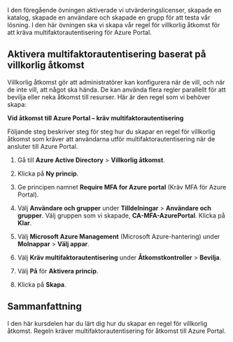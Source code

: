 I den föregående övningen aktiverade vi utvärderingslicenser, skapade en katalog, skapade en användare och skapade en grupp för att testa vår lösning. I den här övningen ska vi skapa vår regel för villkorlig åtkomst för att kräva multifaktorautentisering för Azure Portal.

## <a name="enable-conditional-access-based-multi-factor-authentication"></a>Aktivera multifaktorautentisering baserat på villkorlig åtkomst

Villkorlig åtkomst gör att administratörer kan konfigurera när de vill, och när de inte vill, att något ska hända. De kan använda flera regler parallellt för att bevilja eller neka åtkomst till resurser. Här är den regel som vi behöver skapa:

**Vid åtkomst till Azure Portal – kräv multifaktorautentisering**

Följande steg beskriver steg för steg hur du skapar en regel för villkorlig åtkomst som kräver att användarna utför multifaktorautentisering när de ansluter till Azure Portal.

1. Gå till **Azure Active Directory** > **Villkorlig åtkomst**.

1. Klicka på **Ny princip**.

1. Ge principen namnet **Require MFA for Azure portal** (Kräv MFA för Azure Portal).

1. Välj **Användare och grupper** under **Tilldelningar** > **Användare och grupper**. Välj gruppen som vi skapade, **CA-MFA-AzurePortal**. Klicka på **Klar**.

1. Välj **Microsoft Azure Management** (Microsoft Azure-hantering) under **Molnappar** > **Välj appar**.

1. Välj **Kräv multifaktorautentisering** under **Åtkomstkontroller** > **Bevilja**.

1. Välj **På** för **Aktivera princip**.

1. Klicka på **Skapa**.

## <a name="summary"></a>Sammanfattning

I den här kursdelen har du lärt dig hur du skapar en regel för villkorlig åtkomst. Regeln kräver multifaktorautentisering för åtkomst till Azure Portal.
